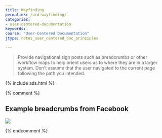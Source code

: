 ```yaml
---
title: Wayfinding
permalink: /ucd-wayfinding/
categories:
- user-centered-documentation
keywords:
course: "User-Centered Documentation"
jtype: notes_user_centered_doc_principles

---
```


> Provide navigational sign posts such as breadcrumbs or other workflow maps to help
orient users as to where they are in a larger system. Don't assume that the user navigated to the current page following the path you intended.

{% include ads.html %}

{% comment %}
## Example breadcrumbs from Facebook

<a href="https://developers.facebook.com/docs/accountkit/countrycodes"><img src="/user_centered_doc/media/rasters/facebookbreadcrumbs.png"/></a>

{% endcomment %}
